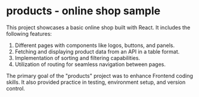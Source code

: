 # products - online shop sample

This project showcases a basic online shop built with React. It includes the following features:

1. Different pages with components like logos, buttons, and panels.
2. Fetching and displaying product data from an API in a table format.
3. Implementation of sorting and filtering capabilities.
4. Utilization of routing for seamless navigation between pages.

The primary goal of the "products" project was to enhance Frontend coding skills. It also provided practice in testing, environment setup, and version control.
